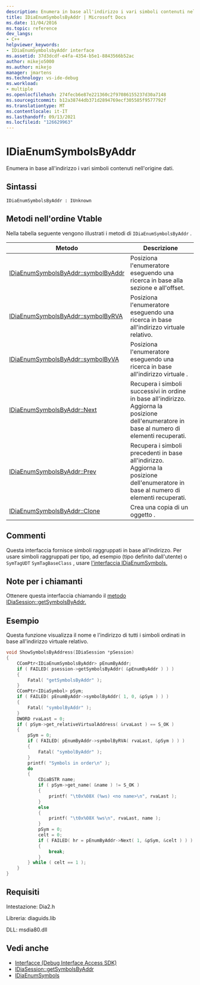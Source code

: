 ```yaml
---
description: Enumera in base all'indirizzo i vari simboli contenuti nell'origine dati.
title: IDiaEnumSymbolsByAddr | Microsoft Docs
ms.date: 11/04/2016
ms.topic: reference
dev_langs:
- C++
helpviewer_keywords:
- IDiaEnumSymbolsbyAddr interface
ms.assetid: 37d3dcdf-e4fa-4354-b5e1-8843566b52ac
author: mikejo5000
ms.author: mikejo
manager: jmartens
ms.technology: vs-ide-debug
ms.workload:
- multiple
ms.openlocfilehash: 274fecb6e87e221360c2f97086155237d30a7148
ms.sourcegitcommit: b12a38744db371d2894769ecf305585f9577792f
ms.translationtype: MT
ms.contentlocale: it-IT
ms.lasthandoff: 09/13/2021
ms.locfileid: "126629963"
---
```

# <a name="idiaenumsymbolsbyaddr"></a>IDiaEnumSymbolsByAddr
Enumera in base all'indirizzo i vari simboli contenuti nell'origine dati.

## <a name="syntax"></a>Sintassi

```
IDiaEnumSymbolsByAddr : IUnknown
```

## <a name="methods-in-vtable-order"></a>Metodi nell'ordine Vtable
Nella tabella seguente vengono illustrati i metodi di `IDiaEnumSymbolsByAddr` .

|Metodo|Descrizione|
|------------|-----------------|
|[IDiaEnumSymbolsByAddr::symbolByAddr](../../debugger/debug-interface-access/idiaenumsymbolsbyaddr-symbolbyaddr.md)|Posiziona l'enumeratore eseguendo una ricerca in base alla sezione e all'offset.|
|[IDiaEnumSymbolsByAddr::symbolByRVA](../../debugger/debug-interface-access/idiaenumsymbolsbyaddr-symbolbyrva.md)|Posiziona l'enumeratore eseguendo una ricerca in base all'indirizzo virtuale relativo.|
|[IDiaEnumSymbolsByAddr::symbolByVA](../../debugger/debug-interface-access/idiaenumsymbolsbyaddr-symbolbyva.md)|Posiziona l'enumeratore eseguendo una ricerca in base all'indirizzo virtuale .|
|[IDiaEnumSymbolsByAddr::Next](../../debugger/debug-interface-access/idiaenumsymbolsbyaddr-next.md)|Recupera i simboli successivi in ordine in base all'indirizzo. Aggiorna la posizione dell'enumeratore in base al numero di elementi recuperati.|
|[IDiaEnumSymbolsByAddr::Prev](../../debugger/debug-interface-access/idiaenumsymbolsbyaddr-prev.md)|Recupera i simboli precedenti in base all'indirizzo. Aggiorna la posizione dell'enumeratore in base al numero di elementi recuperati.|
|[IDiaEnumSymbolsByAddr::Clone](../../debugger/debug-interface-access/idiaenumsymbolsbyaddr-clone.md)|Crea una copia di un oggetto .|

## <a name="remarks"></a>Commenti
Questa interfaccia fornisce simboli raggruppati in base all'indirizzo. Per usare simboli raggruppati per tipo, ad esempio (tipo definito dall'utente) o `SymTagUDT` `SymTagBaseClass` , usare [l'interfaccia IDiaEnumSymbols.](../../debugger/debug-interface-access/idiaenumsymbols.md)

## <a name="notes-for-callers"></a>Note per i chiamanti
Ottenere questa interfaccia chiamando il [metodo IDiaSession::getSymbolsByAddr.](../../debugger/debug-interface-access/idiasession-getsymbolsbyaddr.md)

## <a name="example"></a>Esempio
Questa funzione visualizza il nome e l'indirizzo di tutti i simboli ordinati in base all'indirizzo virtuale relativo.

```C++
void ShowSymbolsByAddress(IDiaSession *pSession)
{
    CComPtr<IDiaEnumSymbolsByAddr> pEnumByAddr;
    if ( FAILED( psession->getSymbolsByAddr( &pEnumByAddr ) ) )
    {
        Fatal( "getSymbolsByAddr" );
    }
    CComPtr<IDiaSymbol> pSym;
    if ( FAILED( pEnumByAddr->symbolByAddr( 1, 0, &pSym ) ) )
    {
        Fatal( "symbolByAddr" );
    }
    DWORD rvaLast = 0;
    if ( pSym->get_relativeVirtualAddress( &rvaLast ) == S_OK )
    {
        pSym = 0;
        if ( FAILED( pEnumByAddr->symbolByRVA( rvaLast, &pSym ) ) )
        {
            Fatal( "symbolByAddr" );
        }
        printf( "Symbols in order\n" );
        do
        {
            CDiaBSTR name;
            if ( pSym->get_name( &name ) != S_OK )
            {
                printf( "\t0x%08X (%ws) <no name>\n", rvaLast );
            }
            else
            {
                printf( "\t0x%08X %ws\n", rvaLast, name );
            }
            pSym = 0;
            celt = 0;
            if ( FAILED( hr = pEnumByAddr->Next( 1, &pSym, &celt ) ) )
            {
                break;
            }
        } while ( celt == 1 );
    }
}
```

## <a name="requirements"></a>Requisiti
Intestazione: Dia2.h

Libreria: diaguids.lib

DLL: msdia80.dll

## <a name="see-also"></a>Vedi anche
- [Interfacce (Debug Interface Access SDK)](../../debugger/debug-interface-access/interfaces-debug-interface-access-sdk.md)
- [IDiaSession::getSymbolsByAddr](../../debugger/debug-interface-access/idiasession-getsymbolsbyaddr.md)
- [IDiaEnumSymbols](../../debugger/debug-interface-access/idiaenumsymbols.md)
